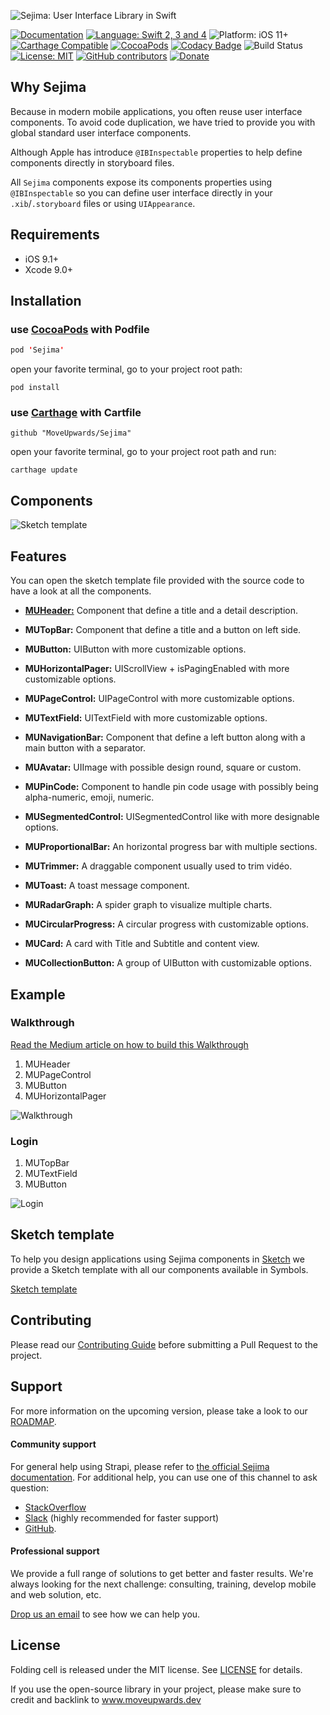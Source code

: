 ![Sejima: User Interface Library in Swift](https://raw.githubusercontent.com/MoveUpwards/Sejima/master/banner.png)

[![Documentation](https://img.shields.io/badge/Read_the-Docs-67ad5c.svg)](https://moveupwards.github.io/Sejima/)
[![Language: Swift 2, 3 and 4](https://img.shields.io/badge/language-swift%205-f48041.svg?style=flat)](https://developer.apple.com/swift)
![Platform: iOS 11+](https://img.shields.io/badge/platform-iOS-blue.svg?style=flat)
[![Carthage Compatible](https://img.shields.io/badge/Carthage-compatible-4BC51D.svg?style=flat)](https://github.com/Carthage/Carthage)
[![CocoaPods](https://img.shields.io/cocoapods/v/Sejima.svg)](http://cocoapods.org/pods/Sejima)
[![Codacy Badge](https://api.codacy.com/project/badge/Grade/c366453a6bc247bd847c4ad33f2cf37c)](https://app.codacy.com/app/MoveUpwardsDev/Sejima?utm_source=github.com&utm_medium=referral&utm_content=MoveUpwards/Sejima&utm_campaign=Badge_Grade_Settings)
![Build Status](https://app.bitrise.io/app/527234c879c3952a.svg?token=RCLpb4OfkyZcufMQ7bVCTQ)
[![License: MIT](http://img.shields.io/badge/license-MIT-lightgrey.svg?style=flat)](https://github.com/MoveUpwards/Sejima/blob/master/LICENSE)
[![GitHub contributors](https://img.shields.io/github/contributors/MoveUpwards/Sejima.svg)](https://github.com/MoveUpwards/Sejima/graphs/contributors)
[![Donate](https://img.shields.io/badge/Donate-PayPal-blue.svg)](https://paypal.me/moveupwards)

## Why Sejima

Because in modern mobile applications, you often reuse user interface components. To avoid code duplication, we have tried to provide you with global standard user interface components.

Although Apple has introduce `@IBInspectable` properties to help define components directly in storyboard files.

All `Sejima` components expose its components properties using `@IBInspectable` so you can define user interface directly in your `.xib`/`.storyboard` files or using `UIAppearance`.

## Requirements

- iOS 9.1+
- Xcode 9.0+

## Installation

### use [CocoaPods](https://cocoapods.org) with Podfile

```swift
pod 'Sejima'
```

open your favorite terminal, go to your project root path:

```shell
pod install
```

### use [Carthage](https://github.com/Carthage/Carthage) with Cartfile

```shell
github "MoveUpwards/Sejima"
```

open your favorite terminal, go to your project root path and run:

```shell
carthage update
```

## Components

![Sketch template](./Screenshots/Sketch.png)

## Features

You can open the sketch template file provided with the source code to have a look at all the components.

- [**MUHeader:**](https://raw.githubusercontent.com/MoveUpwards/Sejima/master/Examples/MUHeader.md) Component that define a title and a detail description.

- **MUTopBar:** Component that define a title and a button on left side.

- **MUButton:** UIButton with more customizable options.

- **MUHorizontalPager:** UIScrollView + isPagingEnabled with more customizable options.

- **MUPageControl:** UIPageControl with more customizable options.

- **MUTextField:** UITextField with more customizable options.

- **MUNavigationBar:** Component that define a left button along with a main button with a separator.

- **MUAvatar:** UIImage with possible design round, square or custom.

- **MUPinCode:** Component to handle pin code usage with possibly being alpha-numeric, emoji, numeric.

- **MUSegmentedControl:** UISegmentedControl like with more designable options.

- **MUProportionalBar:** An horizontal progress bar with multiple sections.

- **MUTrimmer:** A draggable component usually used to trim vidéo.

- **MUToast:** A toast message component.

- **MURadarGraph:** A spider graph to visualize multiple charts.

- **MUCircularProgress:** A circular progress with customizable options.
  
- **MUCard:** A card with Title and Subtitle and content view.
  
- **MUCollectionButton:** A group of UIButton with customizable options.

## Example

### Walkthrough

[Read the Medium article on how to build this Walkthrough](https://medium.com/@loic_19820/ios-tutorial-create-a-complete-walkthrough-3cac16112010)

1. MUHeader
2. MUPageControl
3. MUButton
4. MUHorizontalPager

![Walkthrough](https://raw.githubusercontent.com/MoveUpwards/Sejima/master/Screenshots/Walkthrough.png)

### Login

1. MUTopBar
2. MUTextField
3. MUButton

![Login](https://raw.githubusercontent.com/MoveUpwards/Sejima/master/Screenshots/Login.png)

## Sketch template

To help you design applications using Sejima components in [Sketch](https://sketchapp.com/) we provide a Sketch template with all our components available in Symbols.

[Sketch template](https://raw.githubusercontent.com/MoveUpwards/Sejima/master/Sejima.sketch)

## Contributing

Please read our [Contributing Guide](https://raw.githubusercontent.com/MoveUpwards/Sejima/master/CONTRIBUTING.md) before submitting a Pull Request to the project.

## Support

For more information on the upcoming version, please take a look to our [ROADMAP](https://github.com/MoveUpwards/Sejima/projects/).

#### Community support

For general help using Strapi, please refer to [the official Sejima documentation](https://moveupwards.github.io/Sejima/). For additional help, you can use one of this channel to ask question:

- [StackOverflow](http://stackoverflow.com/questions/tagged/sejima)
- [Slack](http://moveupwards.slack.com) (highly recommended for faster support)
- [GitHub](https://github.com/MoveUpwards/Sejima).

#### Professional support

We provide a full range of solutions to get better and faster results. We're always looking for the next challenge: consulting, training, develop mobile and web solution, etc.

[Drop us an email](mailto:contact@moveupwards.dev) to see how we can help you.

## License

Folding cell is released under the MIT license.
See [LICENSE](https://raw.githubusercontent.com/MoveUpwards/Sejima/master/LICENSE) for details.

If you use the open-source library in your project, please make sure to credit and backlink to www.moveupwards.dev
